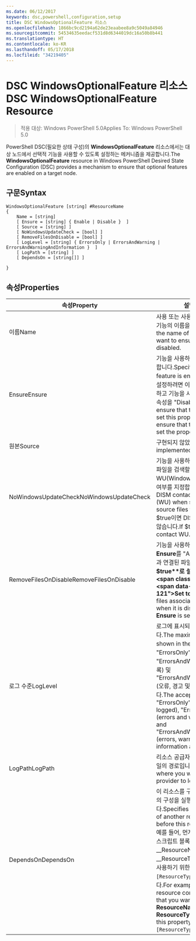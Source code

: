 ```yaml
---
ms.date: 06/12/2017
keywords: dsc,powershell,configuration,setup
title: DSC WindowsOptionalFeature 리소스
ms.openlocfilehash: 1866bc9cd2194a62de23eaabee8a9c5049a84946
ms.sourcegitcommit: 54534635eedacf531d8d6344019dc16a50b8b441
ms.translationtype: HT
ms.contentlocale: ko-KR
ms.lasthandoff: 05/17/2018
ms.locfileid: "34219405"
---
```

# <a name="dsc-windowsoptionalfeature-resource"></a><span data-ttu-id="532f2-103">DSC WindowsOptionalFeature 리소스</span><span class="sxs-lookup"><span data-stu-id="532f2-103">DSC WindowsOptionalFeature Resource</span></span>

> <span data-ttu-id="532f2-104">적용 대상: Windows PowerShell 5.0</span><span class="sxs-lookup"><span data-stu-id="532f2-104">Applies To: Windows PowerShell 5.0</span></span>

<span data-ttu-id="532f2-105">PowerShell DSC(필요한 상태 구성)의 **WindowsOptionalFeature** 리소스에서는 대상 노드에서 선택적 기능을 사용할 수 있도록 설정하는 메커니즘을 제공합니다.</span><span class="sxs-lookup"><span data-stu-id="532f2-105">The **WindowsOptionalFeature** resource in Windows PowerShell Desired State Configuration (DSC) provides a mechanism to ensure that optional features are enabled on a target node.</span></span>

## <a name="syntax"></a><span data-ttu-id="532f2-106">구문</span><span class="sxs-lookup"><span data-stu-id="532f2-106">Syntax</span></span>

```
WindowsOptionalFeature [string] #ResourceName
{
    Name = [string]
    [ Ensure = [string] { Enable | Disable }  ]
    [ Source = [string] ]
    [ NoWindowsUpdateCheck = [bool] ]
    [ RemoveFilesOnDisable = [bool] ]
    [ LogLevel = [string] { ErrorsOnly | ErrorsAndWarning | ErrorsAndWarningAndInformation }  ]
    [ LogPath = [string] ]
    [ DependsOn = [string[]] ]

}
```

## <a name="properties"></a><span data-ttu-id="532f2-107">속성</span><span class="sxs-lookup"><span data-stu-id="532f2-107">Properties</span></span>

|  <span data-ttu-id="532f2-108">속성</span><span class="sxs-lookup"><span data-stu-id="532f2-108">Property</span></span>  |  <span data-ttu-id="532f2-109">설명</span><span class="sxs-lookup"><span data-stu-id="532f2-109">Description</span></span>   |
|---|---|
| <span data-ttu-id="532f2-110">이름</span><span class="sxs-lookup"><span data-stu-id="532f2-110">Name</span></span>| <span data-ttu-id="532f2-111">사용 또는 사용하지 않도록 설정하려는 기능의 이름을 나타냅니다.</span><span class="sxs-lookup"><span data-stu-id="532f2-111">Indicates the name of the feature that you want to ensure is enabled or disabled.</span></span>|
| <span data-ttu-id="532f2-112">Ensure</span><span class="sxs-lookup"><span data-stu-id="532f2-112">Ensure</span></span>| <span data-ttu-id="532f2-113">기능을 사용하도록 설정할지 여부를 지정합니다.</span><span class="sxs-lookup"><span data-stu-id="532f2-113">Specifies whether the feature is enabled.</span></span> <span data-ttu-id="532f2-114">기능을 사용하도록 설정하려면 이 속성을 "Enable"로 설정하고 기능을 사용하지 않도록 설정하려면 속성을 "Disable"로 설정합니다.</span><span class="sxs-lookup"><span data-stu-id="532f2-114">To ensure that the feature is enabled, set this property to "Enable" To ensure that the feature is disabled, set the property to "Disable".</span></span>|
| <span data-ttu-id="532f2-115">원본</span><span class="sxs-lookup"><span data-stu-id="532f2-115">Source</span></span>| <span data-ttu-id="532f2-116">구현되지 않았습니다.</span><span class="sxs-lookup"><span data-stu-id="532f2-116">Not implemented.</span></span>|
| <span data-ttu-id="532f2-117">NoWindowsUpdateCheck</span><span class="sxs-lookup"><span data-stu-id="532f2-117">NoWindowsUpdateCheck</span></span>| <span data-ttu-id="532f2-118">기능을 사용하도록 설정하기 위해 원본 파일을 검색할 때 DISM에서 WU(Windows 업데이트)에 연결하는지 여부를 지정합니다.</span><span class="sxs-lookup"><span data-stu-id="532f2-118">Specifies whether DISM contacts Windows Update (WU) when searching for the source files to enable a feature.</span></span> <span data-ttu-id="532f2-119">$true이면 DISM에서 WU에 연결하지 않습니다.</span><span class="sxs-lookup"><span data-stu-id="532f2-119">If $true, DISM does not contact WU.</span></span>|
| <span data-ttu-id="532f2-120">RemoveFilesOnDisable</span><span class="sxs-lookup"><span data-stu-id="532f2-120">RemoveFilesOnDisable</span></span>| <span data-ttu-id="532f2-121">기능을 사용하지 않도록 설정할 때(즉, **Ensure**를 "Absent"로 설정할 때) 기능과 연결된 파일을 모두 제거하려면 **$true**로 설정합니다.</span><span class="sxs-lookup"><span data-stu-id="532f2-121">Set to **$true** to remove all files associated with the feature when it is disabled (that is, when **Ensure** is set to "Absent").</span></span>|
| <span data-ttu-id="532f2-122">로그 수준</span><span class="sxs-lookup"><span data-stu-id="532f2-122">LogLevel</span></span>| <span data-ttu-id="532f2-123">로그에 표시되는 최대 출력 수준입니다.</span><span class="sxs-lookup"><span data-stu-id="532f2-123">The maximum output level shown in the logs.</span></span> <span data-ttu-id="532f2-124">사용 가능한 값은 "ErrorsOnly"(오류만 기록), "ErrorsAndWarning"(오류와 경고 기록) 및 "ErrorsAndWarningAndInformation"(오류, 경고 및 디버그 정보 기록)입니다.</span><span class="sxs-lookup"><span data-stu-id="532f2-124">The accepted values are: "ErrorsOnly" (only errors are logged), "ErrorsAndWarning" (errors and warnings are logged), and "ErrorsAndWarningAndInformation" (errors, warnings, and debug information are logged).</span></span>|
| <span data-ttu-id="532f2-125">LogPath</span><span class="sxs-lookup"><span data-stu-id="532f2-125">LogPath</span></span>| <span data-ttu-id="532f2-126">리소스 공급자가 작업을 기록할 로그 파일의 경로입니다.</span><span class="sxs-lookup"><span data-stu-id="532f2-126">The path to a log file where you want the resource provider to log the operation.</span></span>|
| <span data-ttu-id="532f2-127">DependsOn</span><span class="sxs-lookup"><span data-stu-id="532f2-127">DependsOn</span></span>| <span data-ttu-id="532f2-128">이 리소스를 구성하기 전에 다른 리소스의 구성을 실행해야 함을 지정합니다.</span><span class="sxs-lookup"><span data-stu-id="532f2-128">Specifies that the configuration of another resource must run before this resource is configured.</span></span> <span data-ttu-id="532f2-129">예를 들어, 먼저 실행하려는 리소스 구성 스크립트 블록의 ID가 __ResourceName__이고 해당 형식이 __ResourceType__일 경우, 이 속성을 사용하기 위한 구문은 `DependsOn = "[ResourceType]ResourceName"`입니다.</span><span class="sxs-lookup"><span data-stu-id="532f2-129">For example, if the ID of the resource configuration script block that you want to run first is __ResourceName__ and its type is __ResourceType__, the syntax for using this property is `DependsOn = "[ResourceType]ResourceName"`.</span></span>|
